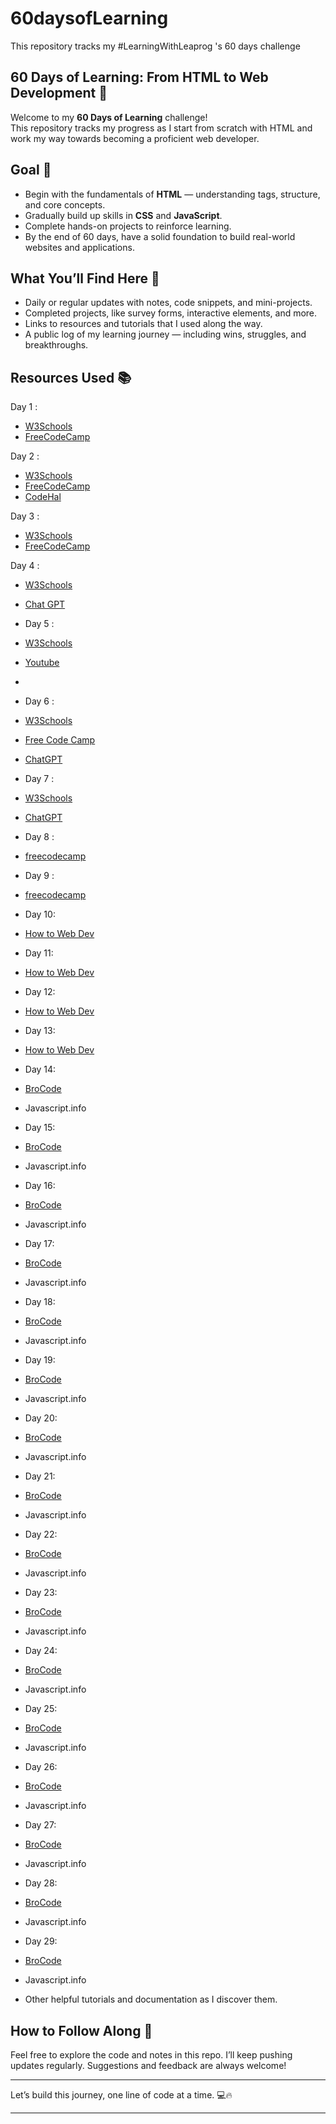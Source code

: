  # 60daysofLearning
This repository tracks my #LearningWithLeaprog 's 60 days challenge 
## 60 Days of Learning: From HTML to Web Development 🚀

Welcome to my **60 Days of Learning** challenge!  
This repository tracks my progress as I start from scratch with HTML and work my way towards becoming a proficient web developer.

## Goal 🎯

- Begin with the fundamentals of **HTML** — understanding tags, structure, and core concepts.
- Gradually build up skills in **CSS** and **JavaScript**.
- Complete hands-on projects to reinforce learning.
- By the end of 60 days, have a solid foundation to build real-world websites and applications.

## What You’ll Find Here 📂

- Daily or regular updates with notes, code snippets, and mini-projects.
- Completed projects, like survey forms, interactive elements, and more.
- Links to resources and tutorials that I used along the way.
- A public log of my learning journey — including wins, struggles, and breakthroughs.

## Resources Used 📚
 Day 1 : 
- [W3Schools](https://www.w3schools.com)
- [FreeCodeCamp](https://www.freecodecamp.org)


Day 2 :
- [W3Schools](https://www.w3schools.com)
- [FreeCodeCamp](https://www.freecodecamp.org)
- [CodeHal](https://youtu.be/hlwlM4a5rxg?si=hmMpiOQQolwUChcm)

Day 3 : 
- [W3Schools](https://www.w3schools.com)
- [FreeCodeCamp](https://www.freecodecamp.org)

Day 4 : 
- [W3Schools](https://www.w3schools.com)
- [Chat GPT](https://openai.com/)

- Day 5 : 
- [W3Schools](https://www.w3schools.com)
- [Youtube](https://youtu.be/9cmy6AK3IBA?si=w6cWGiH23HFAiw4S)
- 
- Day 6 : 
- [W3Schools](https://www.w3schools.com)
- [Free Code Camp](freecodecamp.org)
- [ChatGPT](openai.com)

-  Day 7 : 
- [W3Schools](https://www.w3schools.com)
- [ChatGPT](openai.com)

-  Day 8 : 
- [freecodecamp](freecodecamp.com)
  
-  Day 9 : 
- [freecodecamp](freecodecamp.com)
  
-  Day 10: 
- [How to Web Dev](https://youtu.be/NWZQkwXtHJo?si=8NDejgBy8lQf8oVq)
  
-  Day 11: 
- [How to Web Dev](https://youtu.be/NWZQkwXtHJo?si=8NDejgBy8lQf8oVq)
  
-  Day 12: 
- [How to Web Dev](https://youtu.be/NWZQkwXtHJo?si=8NDejgBy8lQf8oVq)
  
-  Day 13: 
- [How to Web Dev](https://youtu.be/NWZQkwXtHJo?si=8NDejgBy8lQf8oVq)
  
-  Day 14: 
- [BroCode](https://youtu.be/NWZQkwXtHJo?si=8NDejgBy8lQf8oVq](https://youtu.be/lfmg-EJ8gm4?si=r6lnxjDloLYsvIL-) )
- Javascript.info
  
-  Day 15:
-  [BroCode](https://youtu.be/NWZQkwXtHJo?si=8NDejgBy8lQf8oVq](https://youtu.be/lfmg-EJ8gm4?si=r6lnxjDloLYsvIL-))
- Javascript.info
  
-  Day 16:
- [BroCode](https://youtu.be/NWZQkwXtHJo?si=8NDejgBy8lQf8oVq](https://youtu.be/lfmg-EJ8gm4?si=r6lnxjDloLYsvIL-))
- Javascript.info
  
-  Day 17:
- [BroCode](https://youtu.be/NWZQkwXtHJo?si=8NDejgBy8lQf8oVq](https://youtu.be/lfmg-EJ8gm4?si=r6lnxjDloLYsvIL-))
- Javascript.info
  
-  Day 18:
- [BroCode](https://youtu.be/NWZQkwXtHJo?si=8NDejgBy8lQf8oVq](https://youtu.be/lfmg-EJ8gm4?si=r6lnxjDloLYsvIL-))
- Javascript.info
  
-  Day 19:
- [BroCode](https://youtu.be/NWZQkwXtHJo?si=8NDejgBy8lQf8oVq](https://youtu.be/lfmg-EJ8gm4?si=r6lnxjDloLYsvIL-))
- Javascript.info
  
-  Day 20:
- [BroCode](https://youtu.be/NWZQkwXtHJo?si=8NDejgBy8lQf8oVq](https://youtu.be/lfmg-EJ8gm4?si=r6lnxjDloLYsvIL-))
- Javascript.info
  
-  Day 21:
- [BroCode](https://youtu.be/NWZQkwXtHJo?si=8NDejgBy8lQf8oVq](https://youtu.be/lfmg-EJ8gm4?si=r6lnxjDloLYsvIL-))
- Javascript.info
  
-  Day 22:
- [BroCode](https://youtu.be/NWZQkwXtHJo?si=8NDejgBy8lQf8oVq](https://youtu.be/lfmg-EJ8gm4?si=r6lnxjDloLYsvIL-))
- Javascript.info
  
-  Day 23:
- [BroCode](https://youtu.be/NWZQkwXtHJo?si=8NDejgBy8lQf8oVq](https://youtu.be/lfmg-EJ8gm4?si=r6lnxjDloLYsvIL-))
- Javascript.info
  
-  Day 24:
- [BroCode](https://youtu.be/NWZQkwXtHJo?si=8NDejgBy8lQf8oVq](https://youtu.be/lfmg-EJ8gm4?si=r6lnxjDloLYsvIL-))
- Javascript.info
  
-  Day 25:
- [BroCode](https://youtu.be/NWZQkwXtHJo?si=8NDejgBy8lQf8oVq](https://youtu.be/lfmg-EJ8gm4?si=r6lnxjDloLYsvIL-))
- Javascript.info
  
-  Day 26:
- [BroCode](https://youtu.be/NWZQkwXtHJo?si=8NDejgBy8lQf8oVq](https://youtu.be/lfmg-EJ8gm4?si=r6lnxjDloLYsvIL-))
- Javascript.info
  
-  Day 27:
- [BroCode](https://youtu.be/NWZQkwXtHJo?si=8NDejgBy8lQf8oVq](https://youtu.be/lfmg-EJ8gm4?si=r6lnxjDloLYsvIL-))
- Javascript.info
  
-  Day 28:
- [BroCode](https://youtu.be/NWZQkwXtHJo?si=8NDejgBy8lQf8oVq](https://youtu.be/lfmg-EJ8gm4?si=r6lnxjDloLYsvIL-))
- Javascript.info
  
-  Day 29:
- [BroCode](https://youtu.be/NWZQkwXtHJo?si=8NDejgBy8lQf8oVq](https://youtu.be/lfmg-EJ8gm4?si=r6lnxjDloLYsvIL-))
- Javascript.info

  
  
  


 
- Other helpful tutorials and documentation as I discover them.

## How to Follow Along 👀

Feel free to explore the code and notes in this repo. I’ll keep pushing updates regularly. Suggestions and feedback are always welcome!

---

Let’s build this journey, one line of code at a time. 💻🔥

---

